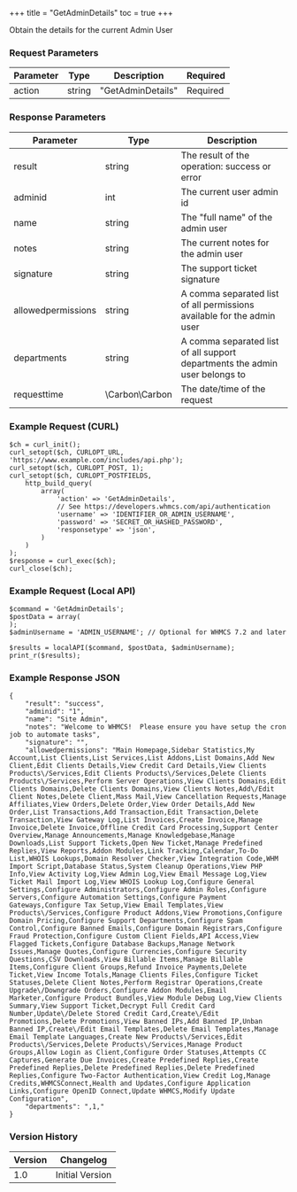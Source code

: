 +++
title = "GetAdminDetails"
toc = true
+++

Obtain the details for the current Admin User

### Request Parameters

| Parameter | Type | Description | Required |
| --------- | ---- | ----------- | -------- |
| action | string | "GetAdminDetails" | Required |

### Response Parameters

| Parameter | Type | Description |
| --------- | ---- | ----------- |
| result | string | The result of the operation: success or error |
| adminid | int | The current user admin id |
| name | string | The "full name" of the admin user |
| notes | string | The current notes for the admin user |
| signature | string | The support ticket signature |
| allowedpermissions | string | A comma separated list of all permissions available for the admin user |
| departments | string | A comma separated list of all support departments the admin user belongs to |
| requesttime | \Carbon\Carbon | The date/time of the request |


### Example Request (CURL)

```
$ch = curl_init();
curl_setopt($ch, CURLOPT_URL, 'https://www.example.com/includes/api.php');
curl_setopt($ch, CURLOPT_POST, 1);
curl_setopt($ch, CURLOPT_POSTFIELDS,
    http_build_query(
        array(
            'action' => 'GetAdminDetails',
            // See https://developers.whmcs.com/api/authentication
            'username' => 'IDENTIFIER_OR_ADMIN_USERNAME',
            'password' => 'SECRET_OR_HASHED_PASSWORD',
            'responsetype' => 'json',
        )
    )
);
$response = curl_exec($ch);
curl_close($ch);
```


### Example Request (Local API)

```
$command = 'GetAdminDetails';
$postData = array(
);
$adminUsername = 'ADMIN_USERNAME'; // Optional for WHMCS 7.2 and later

$results = localAPI($command, $postData, $adminUsername);
print_r($results);
```


### Example Response JSON

```
{
    "result": "success",
    "adminid": "1",
    "name": "Site Admin",
    "notes": "Welcome to WHMCS!  Please ensure you have setup the cron job to automate tasks",
    "signature": "",
    "allowedpermissions": "Main Homepage,Sidebar Statistics,My Account,List Clients,List Services,List Addons,List Domains,Add New Client,Edit Clients Details,View Credit Card Details,View Clients Products\/Services,Edit Clients Products\/Services,Delete Clients Products\/Services,Perform Server Operations,View Clients Domains,Edit Clients Domains,Delete Clients Domains,View Clients Notes,Add\/Edit Client Notes,Delete Client,Mass Mail,View Cancellation Requests,Manage Affiliates,View Orders,Delete Order,View Order Details,Add New Order,List Transactions,Add Transaction,Edit Transaction,Delete Transaction,View Gateway Log,List Invoices,Create Invoice,Manage Invoice,Delete Invoice,Offline Credit Card Processing,Support Center Overview,Manage Announcements,Manage Knowledgebase,Manage Downloads,List Support Tickets,Open New Ticket,Manage Predefined Replies,View Reports,Addon Modules,Link Tracking,Calendar,To-Do List,WHOIS Lookups,Domain Resolver Checker,View Integration Code,WHM Import Script,Database Status,System Cleanup Operations,View PHP Info,View Activity Log,View Admin Log,View Email Message Log,View Ticket Mail Import Log,View WHOIS Lookup Log,Configure General Settings,Configure Administrators,Configure Admin Roles,Configure Servers,Configure Automation Settings,Configure Payment Gateways,Configure Tax Setup,View Email Templates,View Products\/Services,Configure Product Addons,View Promotions,Configure Domain Pricing,Configure Support Departments,Configure Spam Control,Configure Banned Emails,Configure Domain Registrars,Configure Fraud Protection,Configure Custom Client Fields,API Access,View Flagged Tickets,Configure Database Backups,Manage Network Issues,Manage Quotes,Configure Currencies,Configure Security Questions,CSV Downloads,View Billable Items,Manage Billable Items,Configure Client Groups,Refund Invoice Payments,Delete Ticket,View Income Totals,Manage Clients Files,Configure Ticket Statuses,Delete Client Notes,Perform Registrar Operations,Create Upgrade\/Downgrade Orders,Configure Addon Modules,Email Marketer,Configure Product Bundles,View Module Debug Log,View Clients Summary,View Support Ticket,Decrypt Full Credit Card Number,Update\/Delete Stored Credit Card,Create\/Edit Promotions,Delete Promotions,View Banned IPs,Add Banned IP,Unban Banned IP,Create\/Edit Email Templates,Delete Email Templates,Manage Email Template Languages,Create New Products\/Services,Edit Products\/Services,Delete Products\/Services,Manage Product Groups,Allow Login as Client,Configure Order Statuses,Attempts CC Captures,Generate Due Invoices,Create Predefined Replies,Create Predefined Replies,Delete Predefined Replies,Delete Predefined Replies,Configure Two-Factor Authentication,View Credit Log,Manage Credits,WHMCSConnect,Health and Updates,Configure Application Links,Configure OpenID Connect,Update WHMCS,Modify Update Configuration",
    "departments": ",1,"
}
```


### Version History

| Version | Changelog |
| ------- | --------- |
| 1.0 | Initial Version |
